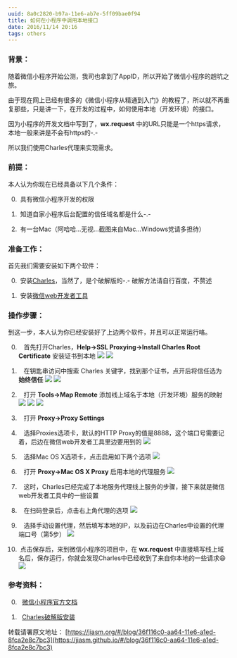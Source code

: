 ```yaml
---
uuid: 8a0c2820-b97a-11e6-ab7e-5ff09bae0f94
title: 如何在小程序中调用本地接口
date: 2016/11/14 20:16
tags: others
---
```


### 背景：

随着微信小程序开始公测，我司也拿到了AppID，所以开始了微信小程序的趟坑之旅。

由于现在网上已经有很多的《微信小程序从精通到入门》的教程了，所以就不再重复那些，只是讲一下，在开发的过程中，如何使用本地（开发环境）的接口。

因为小程序的开发文档中写到了，**wx.request** 中的URL只能是一个https请求，本地一般来讲是不会有https的-.-

所以我们使用Charles代理来实现需求。

### 前提：

本人认为你现在已经具备以下几个条件：

0.  具有微信小程序开发的权限

1.  知道自家小程序后台配置的信任域名都是什么-.-

2.  有一台Mac（阿哈哈...无视...截图来自Mac...Windows党请多担待）

### 准备工作：

首先我们需要安装如下两个软件：

0.  安装[Charles](https://www.baidu.com/s?wd=charles%E7%A0%B4%E8%A7%A3%E7%89%88)，当然了，是个破解版的-.- 破解方法请自行百度，不赘述

1.  安装[微信web开发者工具](https://mp.weixin.qq.com/wiki/10/e5f772f4521da17fa0d7304f68b97d7e.html#.E4.B8.8B.E8.BD.BD.E5.9C.B0.E5.9D.80)

### 操作步骤：

到这一步，本人认为你已经安装好了上边两个软件，并且可以正常运行咯。

0.    首先打开Charles，**Help->SSL Proxying->Install Charles Root Certificate** 安装证书到本地
![](/images/how-to-use-local-request-on-wx/screen-shot-1.png)
![](/images/how-to-use-local-request-on-wx/screen-shot-2.png)

1.    在钥匙串访问中搜索 Charles 关键字，找到那个证书，点开后将信任选为 **始终信任**
![](/images/how-to-use-local-request-on-wx/screen-shot-3.png)
![](/images/how-to-use-local-request-on-wx/screen-shot-4.png)

2.    打开 **Tools->Map Remote** 添加线上域名于本地（开发环境）服务的映射
![](/images/how-to-use-local-request-on-wx/screen-shot-5.png)
![](/images/how-to-use-local-request-on-wx/screen-shot-6.png)
![](/images/how-to-use-local-request-on-wx/screen-shot-7.png)

3.    打开 **Proxy->Proxy Settings**

4.    选择Proxies选项卡，默认的HTTP Proxy的值是8888，这个端口号需要记着，后边在微信web开发者工具里边要用到的
![](/images/how-to-use-local-request-on-wx/screen-shot-8.png)

5.    选择Mac OS X选项卡，点击启用如下两个选项
![](/images/how-to-use-local-request-on-wx/screen-shot-9.png)

6.    打开 **Proxy->Mac OS X Proxy** 启用本地的代理服务
![](/images/how-to-use-local-request-on-wx/screen-shot-10.png)

7.    这时，Charles已经完成了本地服务代理线上服务的步骤，接下来就是微信web开发者工具中的一些设置

8.    在扫码登录后，点击右上角代理的选项
![](/images/how-to-use-local-request-on-wx/screen-shot-11.png)

9.    选择手动设置代理，然后填写本地的IP，以及前边在Charles中设置的代理端口号（第5步）
![](/images/how-to-use-local-request-on-wx/screen-shot-12.png)

10.  点击保存后，来到微信小程序的项目中，在 **wx.request** 中直接填写线上域名后，保存运行，你就会发现Charles中已经收到了来自你本地的一些请求😄
![](/images/how-to-use-local-request-on-wx/screen-shot-13.png)

### 参考资料：

0.   [微信小程序官方文档](https://mp.weixin.qq.com/debug/wxadoc/dev/?t=20161107)

1.   [Charles破解版安装](http://www.waitsun.com/charles-3-11-2.html)

转载请署原文地址： [https://jiasm.org/#/blog/36f116c0-aa64-11e6-a1ed-8fca2e8c7bc3](https://jiasm.github.io/#/blog/36f116c0-aa64-11e6-a1ed-8fca2e8c7bc3)
